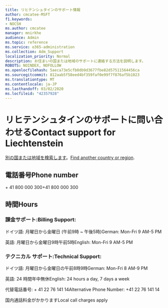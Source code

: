```yaml
---
title: リヒテンシュタインのサポート情報
author: cmcatee-MSFT
f1.keywords:
- NOCSH
ms.author: cmcatee
manager: mnirkhe
audience: Admin
ms.topic: reference
ms.service: o365-administration
ms.collection: Adm_Support
localization_priority: Normal
description: お住まいの国または地域のサポートに連絡する方法を説明します。
ROBOTS: NOINDEX, NOFOLLOW
ms.openlocfilehash: 5aeca73e5cfb0db9d3677fbe82d57511564456ca
ms.sourcegitcommit: 812aab5f58eed4bf359faf0e99f7f876af5b1023
ms.translationtype: MT
ms.contentlocale: ja-JP
ms.lasthandoff: 03/02/2020
ms.locfileid: "42357928"
---
```

# <a name="contact-support-for-liechtenstein"></a><span data-ttu-id="96c94-103">リヒテンシュタインのサポートに問い合わせる</span><span class="sxs-lookup"><span data-stu-id="96c94-103">Contact support for Liechtenstein</span></span>

<span data-ttu-id="96c94-104">[別の国または地域を検索します](../contact-support-for-business-products.md)。</span><span class="sxs-lookup"><span data-stu-id="96c94-104">[Find another country or region](../contact-support-for-business-products.md).</span></span>

## <a name="phone-number"></a><span data-ttu-id="96c94-105">電話番号</span><span class="sxs-lookup"><span data-stu-id="96c94-105">Phone number</span></span>
<span data-ttu-id="96c94-106">+ 41 800 000 300</span><span class="sxs-lookup"><span data-stu-id="96c94-106">+41 800 000 300</span></span>

## <a name="hours"></a><span data-ttu-id="96c94-107">時間</span><span class="sxs-lookup"><span data-stu-id="96c94-107">Hours</span></span>
### <a name="billing-support"></a><span data-ttu-id="96c94-108">課金サポート:</span><span class="sxs-lookup"><span data-stu-id="96c94-108">Billing Support:</span></span>

<span data-ttu-id="96c94-109">ドイツ語: 月曜日から金曜日 (午前9時 ~ 午後5時)</span><span class="sxs-lookup"><span data-stu-id="96c94-109">German: Mon-Fri 9 AM-5 PM</span></span>

<span data-ttu-id="96c94-110">英語: 月曜日から金曜日9時午前5時</span><span class="sxs-lookup"><span data-stu-id="96c94-110">English: Mon-Fri 9 AM-5 PM</span></span>

### <a name="technical-support"></a><span data-ttu-id="96c94-111">テクニカル サポート:</span><span class="sxs-lookup"><span data-stu-id="96c94-111">Technical Support:</span></span>

<span data-ttu-id="96c94-112">ドイツ語: 月曜日から金曜日の午前8時9時</span><span class="sxs-lookup"><span data-stu-id="96c94-112">German: Mon-Fri 8 AM-9 PM</span></span>

<span data-ttu-id="96c94-113">英語: 24 時間年中無休</span><span class="sxs-lookup"><span data-stu-id="96c94-113">English: 24 hours a day, 7 days a week</span></span>

<span data-ttu-id="96c94-114">代替電話番号: + 41 22 76 141 14</span><span class="sxs-lookup"><span data-stu-id="96c94-114">Alternative Phone Number: +41 22 76 141 14</span></span>

<span data-ttu-id="96c94-115">国内通話料金がかかります</span><span class="sxs-lookup"><span data-stu-id="96c94-115">Local call charges apply</span></span>
